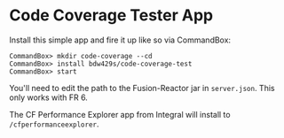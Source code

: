 ﻿# Code Coverage Tester App

Install this simple app and fire it up like so via CommandBox:

```
CommandBox> mkdir code-coverage --cd
CommandBox> install bdw429s/code-coverage-test
CommandBox> start
```

You'll need to edit the path to the Fusion-Reactor jar in `server.json`.  This only works with FR 6.

The CF Performance Explorer app from Integral will install to `/cfperformanceexplorer`.

